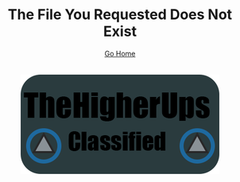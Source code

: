<html>
 <head>
  <title>404 Not Found</title>
 </head>
 <body>
<h1 style="text-align:center">The File You Requested Does Not Exist</h1>
<center><a href="http://cdn.thehigherups.org" style="font-size:20; text-align:center">Go Home</a></center>
<br>
<br>
  <center><img style="text-align:center" src="/logo.png"></center>
  </body>
  </html>
